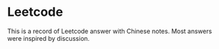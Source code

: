 # Leetcode
This is a record of Leetcode answer with Chinese notes.
Most answers were inspired by discussion.
